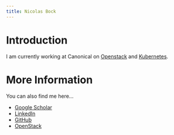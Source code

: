 ```yaml
---
title: Nicolas Bock
---
```


# Introduction

I am currently working at Canonical on
[Openstack](https://ubuntu.com/openstack/what-is-openstack) and
[Kubernetes](https://ubuntu.com/kubernetes/what-is-kubernetes).

# More Information

You can also find me here...

- [Google Scholar](https://scholar.google.de/citations?user=B8UBOjQAAAAJ&hl=en)
- [LinkedIn](https://www.linkedin.com/in/nicolasbock1)
- [GitHub](https://github.com/nicolasbock)
- [OpenStack](https://www.stackalytics.com/?release=all&user_id=nicolasbock)

